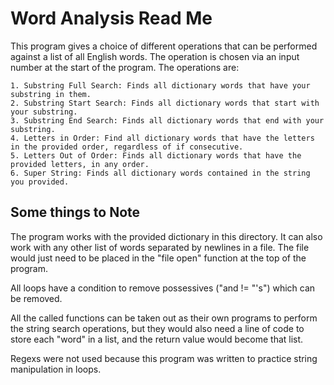 # Word Analysis Read Me

This program gives a choice of different operations that can be performed against a list of all English words. The operation is chosen via an input number at the start of the program. The operations are:

    1. Substring Full Search: Finds all dictionary words that have your substring in them.
    2. Substring Start Search: Finds all dictionary words that start with your substring. 
    3. Substring End Search: Finds all dictionary words that end with your substring. 
    4. Letters in Order: Find all dictionary words that have the letters in the provided order, regardless of if consecutive. 
    5. Letters Out of Order: Finds all dictionary words that have the provided letters, in any order. 
    6. Super String: Finds all dictionary words contained in the string you provided.

## Some things to Note

The program works with the provided dictionary in this directory. It can also work with any other list of words separated by newlines in a file. The file would just need to be placed in the "file open" function at the top of the program.

All loops have a condition to remove possessives ("and != "'s") which can be removed.

All the called functions can be taken out as their own programs to perform the string search operations, but they would also need a line of code to store each "word" in a list, and the return value would become that list.

Regexs were not used because this program was written to practice string manipulation in loops.

